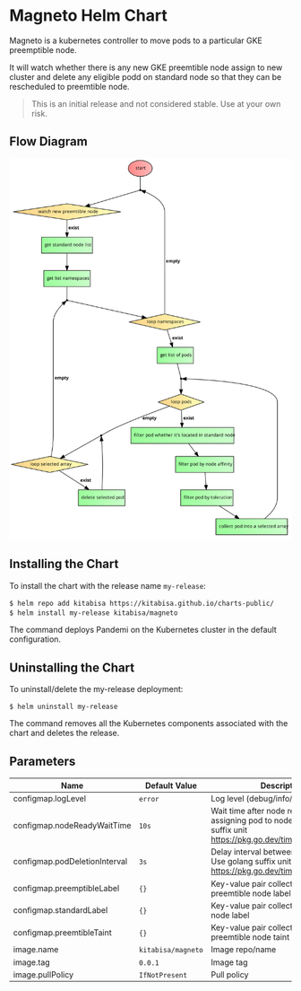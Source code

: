 # Magneto Helm Chart

Magneto is a kubernetes controller to move pods to a particular GKE preemptible node.  

It will watch whether there is any new GKE preemtible node assign to new cluster and delete any eligible podd on standard node so that they can be rescheduled to preemtible node.

> This is an initial release and not considered stable. Use at your own risk.

## Flow Diagram

![flowchart](docs/flowchart.png)

## Installing the Chart

To install the chart with the release name `my-release`:

```bash
$ helm repo add kitabisa https://kitabisa.github.io/charts-public/
$ helm install my-release kitabisa/magneto
```

The command deploys Pandemi on the Kubernetes cluster in the default configuration.

## Uninstalling the Chart
To uninstall/delete the my-release deployment:

```shell
$ helm uninstall my-release
```
The command removes all the Kubernetes components associated with the chart and deletes the release.

## Parameters
| Name                           | Default Value        | Description                                                                                                            |
| ------------------------------ | -------------------- | ---------------------------------------------------------------------------------------------------------------------- |
| configmap.logLevel             | `error`              | Log level (debug/info/warn/error/fatal)                                                                                |
| configmap.nodeReadyWaitTime    | `10s`                | Wait time after node ready before assigning pod to node. Use golang suffix unit https://pkg.go.dev/time#ParseDuration  |
| configmap.podDeletionInterval  | `3s`                 | Delay interval between pod deletion. Use golang suffix unit https://pkg.go.dev/time#ParseDuration                      |
| configmap.preemptibleLabel     | `{}`                 | Key-value pair collection of preemtible node label                                                                     |
| configmap.standardLabel        | `{}`                 | Key-value pair collection of standard node label                                                                       |
| configmap.preemtibleTaint      | `{}`                 | Key-value pair collection of preemtible node taint                                                                     |
| image.name                     | `kitabisa/magneto`   | Image repo/name                                                                                                        |
| image.tag                      | `0.0.1`              | Image tag                                                                                                              |
| image.pullPolicy               | `IfNotPresent`       | Pull policy                                                                                                            |
